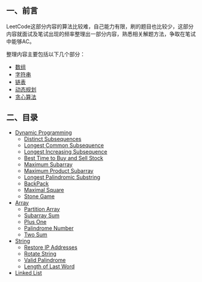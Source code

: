 ## 一、前言

LeetCode这部分内容的算法比较难，自己能力有限，刷的题目也比较少，这部分内容就面试及笔试出现的频率整理出一部分内容，熟悉相关解题方法，争取在笔试中能够AC。

整理内容主要包括以下几个部分：

- [数组](/algorithm/LeetCode/Array.md)
- [字符串](/algorithm/LeetCode/String.md)
- [链表](/algorithm/LeetCode/Linked-List.md)
- [动态规划](/algorithm/LeetCode/Dynamic-Programming.md)
- [贪心算法]()

## 二、目录

- [Dynamic Programming](/algorithm/LeetCode/Dynamic-Programming.md)
  - [Distinct Subsequences](/algorithm/LeetCode/Dynamic-Programming/Distinct-Subsequences.md)
  - [Longest Common Subsequence](/algorithm/LeetCode/Dynamic-Programming/Longest-Common-Subsequence.md)
  - [Longest Increasing Subsequence](/algorithm/LeetCode/Dynamic-Programming/Longest-Increasing-Subsequence.md)
  - [Best Time to Buy and Sell Stock](/algorithm/LeetCode/Dynamic-Programming/stock.md)
  - [Maximum Subarray](/algorithm/LeetCode/Dynamic-Programming/Maximum-Subarray.md)
  - [Maximum Product Subarray](/algorithm/LeetCode/Dynamic-Programming/Maxmimum-Product-Subarray.md)
  - [Longest Palindromic Substring](/algorithm/LeetCode/Dynamic-Programming/Longest-Palindromic-Substring.md)
  - [BackPack](/algorithm/LeetCode/Dynamic-Programming/backpack.md)
  - [Maximal Square](/algorithm/LeetCode/Dynamic-Programming/Maximal-Square.md)
  - [Stone Game](/algorithm/LeetCode/Dynamic-Programming/Stone-Game.md)
- [Array](/algorithm/LeetCode/Array.md)
  - [Partition Array](/algorithm/LeetCode/Array/Partition-Array.md)
  - [Subarray Sum](/algorithm/LeetCode/Array/Subarray-Sum.md)
  - [Plus One](/algorithm/LeetCode/Array/plus-one.md) 
  - [Palindrome Number](/algorithm/LeetCode/Array/Palindrome-Number.md)
  - [Two Sum](/algorithm/LeetCode/Array/Two-Sum.md)
- [String](/algorithm/LeetCode/String.md)
  - [Restore IP Addresses](/algorithm/LeetCode/String/ip.md)
  - [Rotate String](/algorithm/LeetCode/String/Rotate-String.md)
  - [Valid Palindrome](/algorithm/LeetCode/String/Valid-Palindrome.md)
  - [Length of Last Word](/algorithm/LeetCode/String/Length-of-Last-Word.md)
- [Linked List](/algorithm/LeetCode/Linked-List.md)